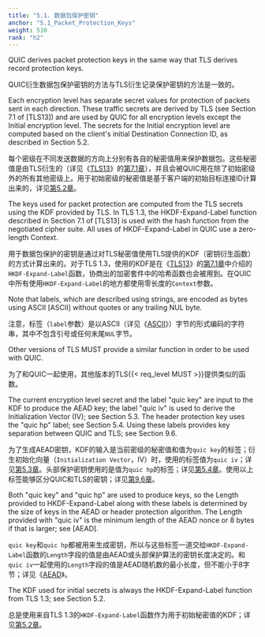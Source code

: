 ```yaml
---
title: "5.1. 数据包保护密钥"
anchor: "5.1_Packet_Protection_Keys"
weight: 510
rank: "h2"
---
```


QUIC derives packet protection keys in the same way that TLS derives record protection keys.

QUIC衍生数据包保护密钥的方法与TLS衍生记录保护密钥的方法是一致的。

Each encryption level has separate secret values for protection of packets sent in each direction. These traffic secrets are derived by TLS (see Section 7.1 of [TLS13]) and are used by QUIC for all encryption levels except the Initial encryption level. The secrets for the Initial encryption level are computed based on the client's initial Destination Connection ID, as described in Section 5.2.

每个密级在不同发送数据的方向上分别有各自的秘密值用来保护数据包。这些秘密值是由TLS衍生的（详见《[TLS13]()》的[第7.1章]()），并且会被QUIC用在除了初始密级外的所有其他密级上。用于初始密级的秘密值是基于客户端的初始目标连接ID计算出来的，详见[第5.2章]()。

The keys used for packet protection are computed from the TLS secrets using the KDF provided by TLS. In TLS 1.3, the HKDF-Expand-Label function described in Section 7.1 of [TLS13] is used with the hash function from the negotiated cipher suite. All uses of HKDF-Expand-Label in QUIC use a zero-length Context.

用于数据包保护的密钥是通过对TLS秘密值使用TLS提供的KDF（密钥衍生函数）的方式计算出来的。对于TLS 1.3，使用的KDF是在《[TLS13]()》的[第7.1章]()中介绍的`HKDF-Expand-Label`函数，协商出的加密套件中的哈希函数也会被用到。在QUIC中所有使用`HKDF-Expand-Label`的地方都使用零长度的`Context`参数。

Note that labels, which are described using strings, are encoded as bytes using ASCII [ASCII] without quotes or any trailing NUL byte.

注意，标签（`label`参数）是以ASCII（详见《[ASCII]()》）字节的形式编码的字符串，其中不包含引号或任何末尾`NUL`字节。

Other versions of TLS MUST provide a similar function in order to be used with QUIC.

为了和QUIC一起使用，其他版本的TLS{{< req_level MUST >}}提供类似的函数。

The current encryption level secret and the label "quic key" are input to the KDF to produce the AEAD key; the label "quic iv" is used to derive the Initialization Vector (IV); see Section 5.3. The header protection key uses the "quic hp" label; see Section 5.4. Using these labels provides key separation between QUIC and TLS; see Section 9.6.

为了生成AEAD密钥，KDF的输入是当前密级的秘密值和值为`quic key`的标签；衍生初始化向量（`Initialization Vector`，IV）时，使用的标签值为`quic iv`；详见[第5.3章]()。头部保护密钥使用的是值为`quic hp`的标签；详见[第5.4章]()。使用以上标签能够区分QUIC和TLS的密钥；详见[第9.6章]()。

Both "quic key" and "quic hp" are used to produce keys, so the Length provided to HKDF-Expand-Label along with these labels is determined by the size of keys in the AEAD or header protection algorithm. The Length provided with "quic iv" is the minimum length of the AEAD nonce or 8 bytes if that is larger; see [AEAD].

`quic key`和`quic hp`都被用来生成密钥，所以与这些标签一道交给`HKDF-Expand-Label`函数的`Length`字段的值是由AEAD或头部保护算法的密钥长度决定的。和`quic iv`一起使用的`Length`字段的值是AEAD随机数的最小长度，但不能小于8字节；详见《[AEAD]()》。

The KDF used for initial secrets is always the HKDF-Expand-Label function from TLS 1.3; see Section 5.2.

总是使用来自TLS 1.3的`HKDF-Expand-Label`函数作为用于初始秘密值的KDF；详见[第5.2章]()。
